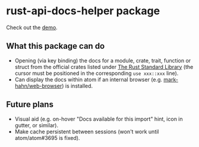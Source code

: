 # rust-api-docs-helper package

Check out the [demo](./demo/demo.mp4).

## What this package can do
* Opening (via key binding) the docs for a module, crate, trait, function or struct from the official crates listed under [The Rust Standard Library](http://doc.rust-lang.org/std/) (the cursor must be positioned in the corresponding ``use xxx::xxx`` line).
* Can display the docs within atom if an internal browser (e.g. [mark-hahn/web-browser](https://atom.io/packages/web-browser)) is installed.

## Future plans
* Visual aid (e.g. on-hover "Docs available for this import" hint, icon in gutter, or similar).
* Make cache persistent between sessions (won't work until atom/atom#3695 is fixed).

